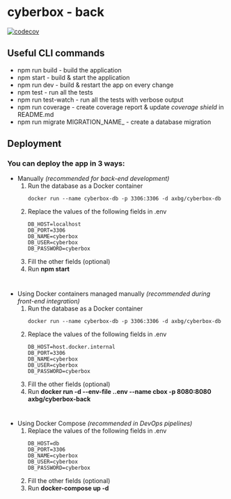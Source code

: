 # cyberbox - back

[![codecov](https://codecov.io/gh/devclub1/cyberbox/branch/ts/graph/badge.svg?token=5KKATHGI8S)](https://codecov.io/gh/devclub1/cyberbox)

## Useful CLI commands
* npm run build - build the application
* npm start - build & start the application
* npm run dev - build & restart the app on every change
* npm test - run all the tests
* npm run test-watch - run all the tests with verbose output
* npm run coverage - create coverage report & update *coverage shield* in README.md 
* npm run migrate MIGRATION_NAME_ - create a database migration 

## Deployment
### You can deploy the app in 3 ways:
* Manually *(recommended for back-end development)*
    1. Run the database as a Docker container
        ```docker
        docker run --name cyberbox-db -p 3306:3306 -d axbg/cyberbox-db
        ```
    2. Replace the values of the following fields in .env
        ```
        DB_HOST=localhost
        DB_PORT=3306
        DB_NAME=cyberbox
        DB_USER=cyberbox
        DB_PASSWORD=cyberbox
        ```
    3. Fill the other fields (optional)
    4. Run **npm start**
#
* Using Docker containers managed manually *(recommended during front-end integration)*
    1. Run the database as a Docker container
        ```docker
        docker run --name cyberbox-db -p 3306:3306 -d axbg/cyberbox-db
        ```
    2. Replace the values of the following fields in .env
        ```
        DB_HOST=host.docker.internal
        DB_PORT=3306
        DB_NAME=cyberbox
        DB_USER=cyberbox
        DB_PASSWORD=cyberbox
        ```
    3. Fill the other fields (optional)
    4. Run **docker run -d --env-file .\.env --name cbox -p 8080:8080 axbg/cyberbox-back**    
#
* Using Docker Compose *(recommended in DevOps pipelines)*
    1. Replace the values of the following fields in .env
        ```
        DB_HOST=db
        DB_PORT=3306
        DB_NAME=cyberbox
        DB_USER=cyberbox
        DB_PASSWORD=cyberbox
        ```
    2. Fill the other fields (optional)
    3. Run **docker-compose up -d**